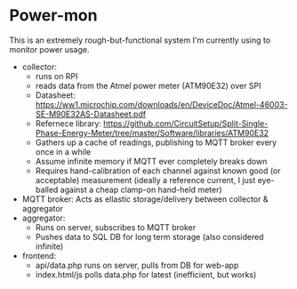 # Power-mon

This is an extremely rough-but-functional system I'm currently using to monitor power usage.

* collector:
    - runs on RPI
    - reads data from the Atmel power meter (ATM90E32) over SPI
    - Datasheet: https://ww1.microchip.com/downloads/en/DeviceDoc/Atmel-46003-SE-M90E32AS-Datasheet.pdf
    - Refernece library: https://github.com/CircuitSetup/Split-Single-Phase-Energy-Meter/tree/master/Software/libraries/ATM90E32
    - Gathers up a cache of readings, publishing to MQTT broker every once in a while
    - Assume infinite memory if MQTT ever completely breaks down
    - Requires hand-calibration of each channel against known good (or acceptable) measurement (ideally a reference current, I just eye-balled against a cheap clamp-on hand-held meter)
* MQTT broker: Acts as ellastic storage/delivery between collector & aggregator
* aggregator:
    - Runs on server, subscribes to MQTT broker
    - Pushes data to SQL DB for long term storage (also considered infinite)
* frontend:
    - api/data.php runs on server, pulls from DB for web-app
    - index.html/js polls data.php for latest (inefficient, but works)
